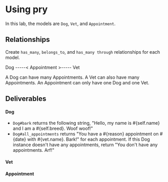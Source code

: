 # Using pry

In this lab, the models are `Dog`, `Vet`, and `Appointment`.

## Relationships
Create `has_many`, `belongs_to`, and `has_many through` relationships for each model.

Dog -----< Appointment >----- Vet

A Dog can have many Appointments.
A Vet can also have many Appointments.
An Appointment can only have one Dog and one Vet.

## Deliverables
#### Dog
* `Dog#bark` returns the following string, "Hello, my name is #{self.name} and I am a #{self.breed}. Woof woof!"
* `Dog#all_appointments` returns "You have a #{reason} appointment on #{date} with #{vet.name}. Bark!" for each appointment.
If this Dog instance doesn't have any appointments, return "You don't have any appointments. Arf!"

#### Vet

#### Appointment